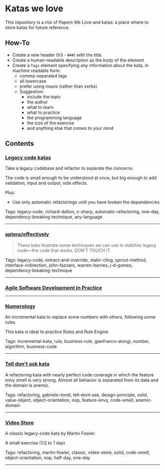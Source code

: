 # Katas we love

This repository is a mix of Papers We Love and katas: a place where to store katas for future reference.

## How-To

  * Create a new header (h3 - `###`) with the title.
  * Create a human-readable description as the body of the element
  * Create a `Tags` element specifying any information about the kata, in machine readable form:
    * comma-separated tags
    * all lowercase
    * prefer using nouns (rather than verbs)
    * Suggestion: 
      * include the topic
      * the author
      * what to learn
      * what to practice
      * the programming language
      * the size of the exercise
      * and anything else that comes to your mind

## Contents

### [Legacy code katas](http://www.devjoy.com/2013/01/legacy-code-katas/)

Take a legacy codebase and refactor to separate the concerns.

The code is small enough to be understood at once, but big enough to add validation, input and output, side effects.

Plus: 

  * Use only automatic refactorings until you have broken the dependencies
  

Tags: legacy-code, richard-dalton, c-sharp, automatic-refactoring, one-day, dependency-breaking-technique, any-language

<hr>

### [aptera/effectively](https://github.com/aptera/effectively)

> These kata illustrate some techinques we can use to stabilize legacy code—the code that works, DON'T TOUCH IT. 

Tags: legacy-code, extract-and-override, static-cling, sprout-method, interface-indirection, john-fazzaro, warren-barnes, j-d-gomes, dependency-breaking-technique

<hr>

### [Agile Software Development In Practice](https://github.com/bkimminich/AgileSoftwareDevelopmentInPractice)

<hr>

### [Numerology](https://github.com/Gianfrancoalongi/incremental_katas/tree/master/Numerology)

An incremental kata to replace some numbers with others, following some rules.

This kata is ideal to practice Rules and Rule Engine

Tags: incremental-kata, rule, business-rule, gianfranco-alongi, number, algorithm, business-code

<hr>

### [Tell don't ask kata](https://github.com/gabrieletondi/tell-dont-ask-kata)

A refactoring kata with nearly perfect code coverage in which the feature envy smell is very strong. Almost all behavior is separated from its data and the domain is anemic.

Tags: refactoring, gabriele-tondi, tell-dont-ask, design-principle, solid, value-object, object-orientation, oop, feature-envy, code-smell, anemic-domain

<hr>

### [Video Store](http://blog.symprise.net/2009/01/14/revisiting-fowlers-video-store-01-object-oriented-syntax/)

A classic legacy-code kata by Martin Fowler.

A small exercise (1/2 to 1 day)

Tags: refactoring, martin-fowler, classic, video-store, solid, code-smell, object-orientation, oop, half-day, one-day

<hr>

